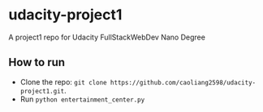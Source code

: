 # udacity-project1
A project1 repo for Udacity FullStackWebDev Nano Degree

## How to run

* Clone the repo: `git clone https://github.com/caoliang2598/udacity-project1.git`.
* Run `python entertainment_center.py`

